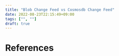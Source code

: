 ```yaml
---
title: "Blob Change Feed vs Cosmosdb Change Feed"
date: 2022-08-23T22:15:49+09:00
tags: ["", ""]
draft: true
---
```



# References
